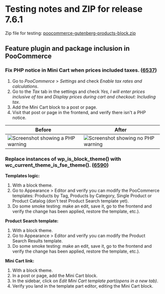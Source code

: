 # Testing notes and ZIP for release 7.6.1

Zip file for testing: [poocommerce-gutenberg-products-block.zip](https://github.com/poocommerce/poocommerce-blocks/files/8927877/poocommerce-gutenberg-products-block.zip)

## Feature plugin and package inclusion in PooCommerce

### Fix PHP notice in Mini Cart when prices included taxes. ([6537](https://github.com/poocommerce/poocommerce-blocks/pull/6537))

1. Go to _PooCommerce_ > _Settings_ and check _Enable tax rates and calculations_.
2. Go to the _Tax_ tab in the settings and check _Yes, I will enter prices inclusive of tax_ and _Display prices during cart and checkout: Including tax_.
3. Add the Mini Cart block to a post or page.
4. Visit that post or page in the frontend, and verify there isn't a PHP notice.

| Before                                                                                                                                    | After                                                                                                                                      |
| ----------------------------------------------------------------------------------------------------------------------------------------- | ------------------------------------------------------------------------------------------------------------------------------------------ |
| ![Screenshot showing a PHP warning](https://user-images.githubusercontent.com/3616980/172639823-1b671ac0-58ea-4f4b-9b00-aa481d4acd72.png) | ![Screenshot showing no PHP warning](https://user-images.githubusercontent.com/3616980/172639911-7a1416fe-f49d-4c58-90b7-7e07637b1777.png) |

### Replace instances of wp_is_block_theme() with wc_current_theme_is_fse_theme(). ([6590](https://github.com/poocommerce/poocommerce-blocks/pull/6590))

**Templates logic:**

1. With a block theme.
2. Go to Appearance > Editor and verify you can modify the PooCommerce templates: Products by Tag, Products by Category, Single Product or Product Catalog (don't test Product Search template yet).
3. Do some smoke testing: make an edit, save it, go to the frontend and verify the change has been applied, restore the template, etc.).

**Product Search template:**

1. With a block theme.
2. Go to Appearance > Editor and verify you can modify the Product Search Results template.
3. Do some smoke testing: make an edit, save it, go to the frontend and verify the change has been applied, restore the template, etc.).

**Mini Cart link:**

1. With a block theme.
2. In a post or page, add the Mini Cart block.
3. In the sidebar, click on _Edit Mini Cart template part(opens in a new tab)_.
4. Verify you land in the template part editor, editing the Mini Cart block.
